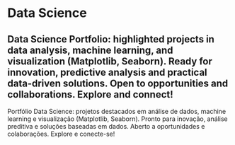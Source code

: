# Data Science
Data Science Portfolio: highlighted projects in data analysis, machine learning, and visualization (Matplotlib, Seaborn). Ready for innovation, predictive analysis and practical data-driven solutions. Open to opportunities and collaborations. Explore and connect!
--------------------------------------------------------------------------------------------------
Portfólio Data Science: projetos destacados em análise de dados, machine learning e visualização (Matplotlib, Seaborn). Pronto para inovação, análise preditiva e soluções baseadas em dados. Aberto a oportunidades e colaborações. Explore e conecte-se!
